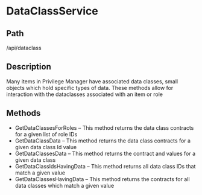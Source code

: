 # DataClassService

## Path

/api/dataclass

## Description

Many items in Privilege Manager have associated data classes, small objects which hold specific types of data.  These methods allow for interaction with the dataclasses associated with an item or role

## Methods

* GetDataClassesForRoles – This method returns the data class contracts for a given list of role IDs
* GetDataClassData – This method returns the data class contracts for a given data class Id value
* GetDataClassesData – This method returns the contract and values for a given data class
* GetDataClassIdsHavingData – This method returns all data class IDs that match a given value
* GetDataClassesHavingData – This method returns the contracts for all data classes which match a given value